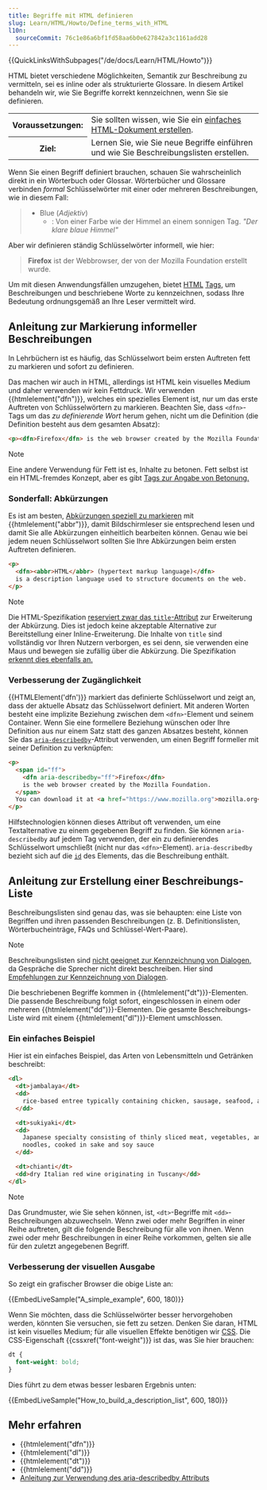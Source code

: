 ```yaml
---
title: Begriffe mit HTML definieren
slug: Learn/HTML/Howto/Define_terms_with_HTML
l10n:
  sourceCommit: 76c1e86a6bf1fd58aa6b0e627842a3c1161add28
---
```


{{QuickLinksWithSubpages("/de/docs/Learn/HTML/Howto")}}

HTML bietet verschiedene Möglichkeiten, Semantik zur Beschreibung zu vermitteln, sei es inline oder als strukturierte Glossare. In diesem Artikel behandeln wir, wie Sie Begriffe korrekt kennzeichnen, wenn Sie sie definieren.

<table class="standard-table">
  <tbody>
    <tr>
      <th scope="row">Voraussetzungen:</th>
      <td>
        Sie sollten wissen, wie Sie ein
        <a href="/de/docs/Learn/Getting_started_with_the_web"
          >einfaches HTML-Dokument erstellen</a
        >.
      </td>
    </tr>
    <tr>
      <th scope="row">Ziel:</th>
      <td>
        Lernen Sie, wie Sie neue Begriffe einführen und wie Sie Beschreibungslisten erstellen.
      </td>
    </tr>
  </tbody>
</table>

Wenn Sie einen Begriff definiert brauchen, schauen Sie wahrscheinlich direkt in ein Wörterbuch oder Glossar. Wörterbücher und Glossare verbinden _formal_ Schlüsselwörter mit einer oder mehreren Beschreibungen, wie in diesem Fall:

> - Blue (_Adjektiv_)
>   - : Von einer Farbe wie der Himmel an einem sonnigen Tag.
>     _"Der klare blaue Himmel"_

Aber wir definieren ständig Schlüsselwörter informell, wie hier:

> **Firefox** ist der Webbrowser, der von der Mozilla Foundation erstellt wurde.

Um mit diesen Anwendungsfällen umzugehen, bietet [HTML](/de/docs/Glossary/HTML) [Tags](/de/docs/Glossary/tag), um Beschreibungen und beschriebene Worte zu kennzeichnen, sodass Ihre Bedeutung ordnungsgemäß an Ihre Leser vermittelt wird.

## Anleitung zur Markierung informeller Beschreibungen

In Lehrbüchern ist es häufig, das Schlüsselwort beim ersten Auftreten fett zu markieren und sofort zu definieren.

Das machen wir auch in HTML, allerdings ist HTML kein visuelles Medium und daher verwenden wir kein Fettdruck. Wir verwenden {{htmlelement("dfn")}}, welches ein spezielles Element ist, nur um das erste Auftreten von Schlüsselwörtern zu markieren. Beachten Sie, dass `<dfn>`-Tags um das _zu definierende Wort_ herum gehen, nicht um die Definition (die Definition besteht aus dem gesamten Absatz):

```html
<p><dfn>Firefox</dfn> is the web browser created by the Mozilla Foundation.</p>
```

> [!NOTE]
> Eine andere Verwendung für Fett ist es, Inhalte zu betonen. Fett selbst ist ein HTML-fremdes Konzept, aber es gibt [Tags zur Angabe von Betonung.](https://developer.mozilla.org/de/docs/Learn/HTML/Introduction_to_HTML/HTML_text_fundamentals#emphasis_and_importance)

### Sonderfall: Abkürzungen

Es ist am besten, [Abkürzungen speziell zu markieren](/de/docs/Learn/HTML/Introduction_to_HTML/Advanced_text_formatting#abbreviations) mit {{htmlelement("abbr")}}, damit Bildschirmleser sie entsprechend lesen und damit Sie alle Abkürzungen einheitlich bearbeiten können. Genau wie bei jedem neuen Schlüsselwort sollten Sie Ihre Abkürzungen beim ersten Auftreten definieren.

```html
<p>
  <dfn><abbr>HTML</abbr> (hypertext markup language)</dfn>
  is a description language used to structure documents on the web.
</p>
```

> [!NOTE]
> Die HTML-Spezifikation [reserviert zwar das `title`-Attribut](https://html.spec.whatwg.org/multipage/text-level-semantics.html#the-abbr-element) zur Erweiterung der Abkürzung. Dies ist jedoch keine akzeptable Alternative zur Bereitstellung einer Inline-Erweiterung. Die Inhalte von `title` sind vollständig vor Ihren Nutzern verborgen, es sei denn, sie verwenden eine Maus und bewegen sie zufällig über die Abkürzung. Die Spezifikation [erkennt dies ebenfalls an.](https://html.spec.whatwg.org/multipage/dom.html#attr-title)

### Verbesserung der Zugänglichkeit

{{HTMLElement('dfn')}} markiert das definierte Schlüsselwort und zeigt an, dass der aktuelle Absatz das Schlüsselwort definiert. Mit anderen Worten besteht eine implizite Beziehung zwischen dem `<dfn>`-Element und seinem Container. Wenn Sie eine formellere Beziehung wünschen oder Ihre Definition aus nur einem Satz statt des ganzen Absatzes besteht, können Sie das [`aria-describedby`](/de/docs/Web/Accessibility/ARIA/Attributes/aria-describedby)-Attribut verwenden, um einen Begriff formeller mit seiner Definition zu verknüpfen:

```html
<p>
  <span id="ff">
    <dfn aria-describedby="ff">Firefox</dfn>
    is the web browser created by the Mozilla Foundation.
  </span>
  You can download it at <a href="https://www.mozilla.org">mozilla.org</a>
</p>
```

Hilfstechnologien können dieses Attribut oft verwenden, um eine Textalternative zu einem gegebenen Begriff zu finden. Sie können `aria-describedby` auf jedem Tag verwenden, der ein zu definierendes Schlüsselwort umschließt (nicht nur das `<dfn>`-Element). `aria-describedby` bezieht sich auf die [`id`](/de/docs/Web/HTML/Global_attributes#id) des Elements, das die Beschreibung enthält.

## Anleitung zur Erstellung einer Beschreibungs-Liste

Beschreibungslisten sind genau das, was sie behaupten: eine Liste von Begriffen und ihren passenden Beschreibungen (z. B. Definitionslisten, Wörterbucheinträge, FAQs und Schlüssel-Wert-Paare).

> [!NOTE]
> Beschreibungslisten sind [nicht geeignet zur Kennzeichnung von Dialogen,](https://html.spec.whatwg.org/multipage/grouping-content.html#the-dl-element) da Gespräche die Sprecher nicht direkt beschreiben. Hier sind [Empfehlungen zur Kennzeichnung von Dialogen](https://html.spec.whatwg.org/multipage/semantics-other.html#conversations).

Die beschriebenen Begriffe kommen in {{htmlelement("dt")}}-Elementen. Die passende Beschreibung folgt sofort, eingeschlossen in einem oder mehreren {{htmlelement("dd")}}-Elementen. Die gesamte Beschreibungs-Liste wird mit einem {{htmlelement("dl")}}-Element umschlossen.

### Ein einfaches Beispiel

Hier ist ein einfaches Beispiel, das Arten von Lebensmitteln und Getränken beschreibt:

```html
<dl>
  <dt>jambalaya</dt>
  <dd>
    rice-based entree typically containing chicken, sausage, seafood, and spices
  </dd>

  <dt>sukiyaki</dt>
  <dd>
    Japanese specialty consisting of thinly sliced meat, vegetables, and
    noodles, cooked in sake and soy sauce
  </dd>

  <dt>chianti</dt>
  <dd>dry Italian red wine originating in Tuscany</dd>
</dl>
```

> [!NOTE]
> Das Grundmuster, wie Sie sehen können, ist, `<dt>`-Begriffe mit `<dd>`-Beschreibungen abzuwechseln. Wenn zwei oder mehr Begriffen in einer Reihe auftreten, gilt die folgende Beschreibung für alle von ihnen. Wenn zwei oder mehr Beschreibungen in einer Reihe vorkommen, gelten sie alle für den zuletzt angegebenen Begriff.

### Verbesserung der visuellen Ausgabe

So zeigt ein grafischer Browser die obige Liste an:

{{EmbedLiveSample("A_simple_example", 600, 180)}}

Wenn Sie möchten, dass die Schlüsselwörter besser hervorgehoben werden, könnten Sie versuchen, sie fett zu setzen. Denken Sie daran, HTML ist kein visuelles Medium; für alle visuellen Effekte benötigen wir [CSS](/de/docs/Glossary/CSS). Die CSS-Eigenschaft {{cssxref("font-weight")}} ist das, was Sie hier brauchen:

```css
dt {
  font-weight: bold;
}
```

Dies führt zu dem etwas besser lesbaren Ergebnis unten:

{{EmbedLiveSample("How_to_build_a_description_list", 600, 180)}}

## Mehr erfahren

- {{htmlelement("dfn")}}
- {{htmlelement("dl")}}
- {{htmlelement("dt")}}
- {{htmlelement("dd")}}
- [Anleitung zur Verwendung des aria-describedby Attributs](/de/docs/Web/Accessibility/ARIA/Attributes/aria-describedby)
